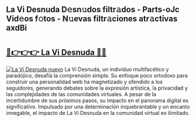 ## La Vi Desnuda D𝚎sn𝚞dos filtr𝚊dos - Parts-oJc Vid𝚎os f𝚘tos - N𝚞evas filtr𝚊ciones atr𝚊ctivas axdBi

# <h2><a href="http://mb7axj.tromn.icu/?c=La+Vi+Desnuda">🔗👉👉👉 La Vi Desnuda 🔗🔗</a></h2>

[![La Vi Desnuda nuevo](https://i.imgur.com/pEAQMta.gif)](http://mb7axj.tromn.icu/?c=La+Vi+Desnuda)
La Vi Desnuda, un individuo multifacético y paradójico, desafía la comprensión simple. Su enfoque poco ortodoxo para construir una personalidad web ha magnetizado y ofendido a los seguidores, generando debates sobre la expresión artística, la privacidad y las complejidades de las comunidades virtuales. A pesar de la incertidumbre de sus próximos pasos, su impacto en el panorama digital es significativo. Impulsado por una determinación inquebrantable y un encanto innegable, el impacto de La Vi Desnuda en la comunidad virtual es ilimitado.
